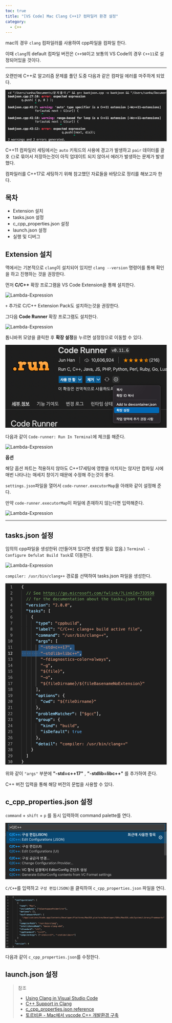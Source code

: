 ```yaml
---
toc: true
title: "[VS Code] Mac Clang C++17 컴파일러 환경 설정"
category:
  - C++
---
```

mac의 경우 `clang` 컴파일러를 사용하여 cpp파일을 컴파일 한다.

이때 `clang`의 default 컴파일 버전은 `C++98`이고 보통의 VS Code의 경우 `C++11`로 설정되어있을 것이다.

---

오랜만에 C++로 알고리즘 문제를 풀던 도중 다음과 같은 컴파일 에러를 마주하게 되었다.

![Lambda-Expression](/assets/images/OS_ST/clangError.png)

C++11 컴파일러 세팅에서는 `auto` 키워드의 사용에 경고가 발생하고 `pair` 데이터를 괄호 `{}`로 묶어서 저장하는것이 아직 업데이트 되지 않아서 에러가 발생하는 문제가 발생했다.

컴파일러를 C++17로 세팅하기 위해 참고했던 자료들을 바탕으로 정리를 해보고자 한다.

## 목차
- Extension 설치
- tasks.json 설정
- c_cpp_properties.json 설정
- launch.json 설정
- 실행 및 디버그

## Extension 설치
맥에서는 기본적으로 `clang`이 설치되어 있지만 `clang --version` 명령어를 통해 확인을 하고 진행하는 것을 권장한다.

먼저 **C/C++** 확장 프로그램을 VS Code Extension을 통해 설치한다.

![Lambda-Expression](https://img1.daumcdn.net/thumb/R1280x0/?scode=mtistory2&fname=https%3A%2F%2Fblog.kakaocdn.net%2Fdn%2FACTr2%2Fbtq0BDpNILm%2Fee0Nz79aexkjXvppsCQiYK%2Fimg.png)


`+` 추가로 C/C++ Extension Pack도 설치하는것을 권장한다.

그다음 **Code Runner** 확장 프로그램도 설치한다.

![Lambda-Expression](https://img1.daumcdn.net/thumb/R1280x0/?scode=mtistory2&fname=https%3A%2F%2Fblog.kakaocdn.net%2Fdn%2Fcd3q3d%2Fbtq0zeE2DvJ%2FBoawsnbrKCt6pLWEuHE3r0%2Fimg.png)

톱니바퀴 모양을 클릭한 후 **확장 설정**을 누르면 설정창으로 이동할 수 있다.

![Lambda-Expression](/assets/images/OS_ST/CodeRunner.png)

다음과 같이 `Code-runner: Run In Terminal`에 체크를 해준다.

![Lambda-Expression](https://img1.daumcdn.net/thumb/R1280x0/?scode=mtistory2&fname=https%3A%2F%2Fblog.kakaocdn.net%2Fdn%2Fcypc7l%2Fbtq0yZ9anN9%2FYPKYeEziHYvLRl3x0qnhbk%2Fimg.png)


**옵션**

해당 옵션 파트는 적용하지 않아도 C++17세팅에 영향을 미치지는 않지만 컴파일 시에 매번 나타나는 매세지 창이기 때문에 수정해 주는것이 좋다.

`settings.json`파일을 열어서 `code-runner.executorMap`을 아래와 같이 설정해 준다.

만약 `code-runner.executorMap`이 파일에 존재하지 않는다면 입력해준다.

![Lambda-Expression](https://img1.daumcdn.net/thumb/R1280x0/?scode=mtistory2&fname=https%3A%2F%2Fblog.kakaocdn.net%2Fdn%2FcBUu0t%2Fbtq0xKRWVK6%2FkMxgGPh56IgTlBGmTw7Py0%2Fimg.png)

---

## tasks.json 설정
임의의 cpp파일을 생성한뒤 $($만들어져 있다면 생성할 필요 없음.) `Terminal - Configure Defulat Build Task`로 이동한다.

![Lambda-Expression](https://img1.daumcdn.net/thumb/R1280x0/?scode=mtistory2&fname=https%3A%2F%2Fblog.kakaocdn.net%2Fdn%2FbVcFop%2Fbtq0AHGdvPn%2F8pxoNFjZ3k4YMo2SKVqMc1%2Fimg.png)

`compiler: /usr/bin/clang++` 경로를 선택하여 tasks.json 파일을 생성한다.

![Lambda-Expression](/assets/images/OS_ST/tasks.png)

위와 같이 `"args"` 부분에 **"-std=c++17"** , **"-stdlib=libc++"** 를 추가하여 준다.

C++ 버전 입력을 통해 해당 버전의 문법을 사용할 수 있다.

## c_cpp_properties.json 설정
`command` + `shift` + `p` 를 동시 입력하여 command palette를 연다.

![Lambda-Expression](/assets/images/OS_ST/EditConfigurations.png)

`C/C++`를 입력하고 `구성 편집(JSON)`을 클릭하여 `c_cpp_properties.json` 파일을 연다.

![Lambda-Expression](/assets/images/OS_ST/properties.png)

다음과 같이 `c_cpp_properties.json`를 수정한다.

## launch.json 설정



> 참조 <br>
> - [Using Clang in Visual Studio Code](https://code.visualstudio.com/docs/cpp/config-clang-mac) <br>
> - [C++ Support in Clang](https://clang.llvm.org/cxx_status.html) <br>
> - [c_cpp_properties.json reference](https://code.visualstudio.com/docs/cpp/c-cpp-properties-schema-reference) <br>
> - [토르비욘 - Mac에서 vscode C++ 개발환경 구축](https://torbjorn.tistory.com/658) <br>